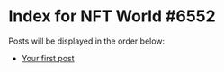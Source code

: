 # Index for NFT World #6552
Posts will be displayed in the order below:

- [Your first post](./001-first.md)

